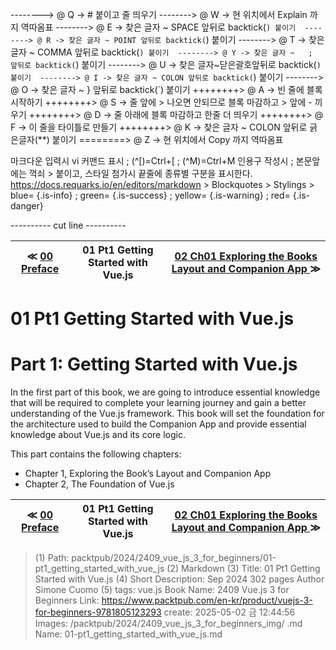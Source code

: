 
--------> @ Q -> # 붙이고 줄 띄우기 
--------> @ W -> 현 위치에서 Explain 까지 역따옴표 
--------> @ E -> 찾은 글자 ~ SPACE 앞뒤로 backtick(`) 붙이기 
--------> @ R -> 찾은 글자 ~ POINT 앞뒤로 backtick(`) 붙이기 
--------> @ T -> 찾은 글자 ~ COMMA 앞뒤로 backtick(`) 붙이기 
--------> @ Y -> 찾은 글자 ~   ;   앞뒤로 backtick(`) 붙이기 
--------> @ U -> 찾은 글자~닫은괄호앞뒤로 backtick(`) 붙이기 
--------> @ I -> 찾은 글자 ~ COLON 앞뒤로 backtick(`) 붙이기 
--------> @ O -> 찾은 글자 ~   }   앞뒤로 backtick(`) 붙이기 
++++++++> @ A -> 빈 줄에 블록 시작하기 
++++++++> @ S -> 줄 앞에 > 나오면 안되므로 블록 마감하고 > 앞에 - 끼우기 
++++++++> @ D -> 줄 아래에 블록 마감하고 한줄 더 띄우기 
++++++++> @ F -> 이 줄을 타이틀로 만들기 
++++++++> @ K -> 찾은 글자 ~ COLON 앞뒤로 긁은글자(**) 붙이기 
========> @ Z -> 현 위치에서 Copy 까지 역따옴표 

마크다운 입력시 vi 커맨드 표시 ; (^[)=Ctrl+[ ; (^M)=Ctrl+M
인용구 작성시 ; 본문앞에는 꺽쇠 > 붙이고, 스타일 첨가시 끝줄에 종류별 구분을 표시한다.
https://docs.requarks.io/en/editors/markdown > Blockquotes > Stylings >
blue= {.is-info} ; green= {.is-success} ; yellow= {.is-warning} ; red= {.is-danger}

---------- cut line ----------

| ≪ [ 00 Preface ](/packtpub/2024/2409_vue_js_3_for_beginners/00_preface) | 01 Pt1 Getting Started with Vue.js | [ 02 Ch01 Exploring the Books Layout and Companion App ](/packtpub/2024/2409_vue_js_3_for_beginners/02_ch01_exploring_the_books_layout_and_companion_app) ≫ |
|:----:|:----:|:----:|

# 01 Pt1 Getting Started with Vue.js

# Part 1: Getting Started with Vue.js
In the first part of this book, we are going to introduce essential knowledge that will be required to complete your learning journey and gain a better understanding of the Vue.js framework. This book will set the foundation for the architecture used to build the Companion App and provide essential knowledge about Vue.js and its core logic.

This part contains the following chapters:

- Chapter 1, Exploring the Book’s Layout and Companion App
- Chapter 2, The Foundation of Vue.js



| ≪ [ 00 Preface ](/packtpub/2024/2409_vue_js_3_for_beginners/00_preface) | 01 Pt1 Getting Started with Vue.js | [ 02 Ch01 Exploring the Books Layout and Companion App ](/packtpub/2024/2409_vue_js_3_for_beginners/02_ch01_exploring_the_books_layout_and_companion_app) ≫ |
|:----:|:----:|:----:|

> (1) Path: packtpub/2024/2409_vue_js_3_for_beginners/01-pt1_getting_started_with_vue_js
> (2) Markdown
> (3) Title: 01 Pt1 Getting Started with Vue.js
> (4) Short Description: Sep 2024 302 pages Author Simone Cuomo
> (5) tags: vue.js
> Book Name: 2409 Vue.js 3 for Beginners
> Link: https://www.packtpub.com/en-kr/product/vuejs-3-for-beginners-9781805123293
> create: 2025-05-02 금 12:44:56
> Images: /packtpub/2024/2409_vue_js_3_for_beginners_img/
> .md Name: 01-pt1_getting_started_with_vue_js.md

